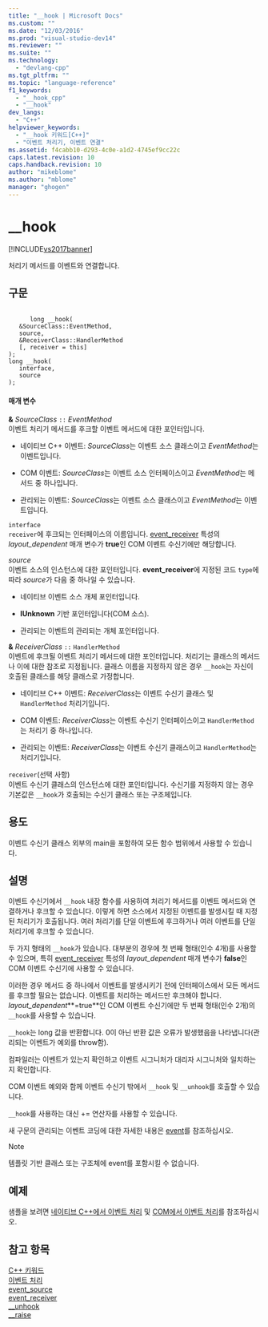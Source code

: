 ```yaml
---
title: "__hook | Microsoft Docs"
ms.custom: ""
ms.date: "12/03/2016"
ms.prod: "visual-studio-dev14"
ms.reviewer: ""
ms.suite: ""
ms.technology: 
  - "devlang-cpp"
ms.tgt_pltfrm: ""
ms.topic: "language-reference"
f1_keywords: 
  - "__hook_cpp"
  - "__hook"
dev_langs: 
  - "C++"
helpviewer_keywords: 
  - "__hook 키워드[C++]"
  - "이벤트 처리기, 이벤트 연결"
ms.assetid: f4cabb10-d293-4c0e-a1d2-4745ef9cc22c
caps.latest.revision: 10
caps.handback.revision: 10
author: "mikeblome"
ms.author: "mblome"
manager: "ghogen"
---
```

# __hook
[!INCLUDE[vs2017banner](../assembler/inline/includes/vs2017banner.md)]

처리기 메서드를 이벤트와 연결합니다.  
  
## 구문  
  
```  
  
      long __hook(  
   &SourceClass::EventMethod,  
   source,  
   &ReceiverClass::HandlerMethod  
   [, receiver = this]  
);  
long __hook(  
   interface,  
   source  
);  
```  
  
#### 매개 변수  
 **&** *SourceClass* `::` *EventMethod*  
 이벤트 처리기 메서드를 후크할 이벤트 메서드에 대한 포인터입니다.  
  
-   네이티브 C\+\+ 이벤트: *SourceClass*는 이벤트 소스 클래스이고 *EventMethod*는 이벤트입니다.  
  
-   COM 이벤트: *SourceClass*는 이벤트 소스 인터페이스이고 *EventMethod*는 메서드 중 하나입니다.  
  
-   관리되는 이벤트: *SourceClass*는 이벤트 소스 클래스이고 *EventMethod*는 이벤트입니다.  
  
 `interface`  
 `receiver`에 후크되는 인터페이스의 이름입니다. [event\_receiver](../windows/event-receiver.md) 특성의 *layout\_dependent* 매개 변수가 **true**인 COM 이벤트 수신기에만 해당합니다.  
  
 *source*  
 이벤트 소스의 인스턴스에 대한 포인터입니다.  **event\_receiver**에 지정된 코드 `type`에 따라 *source*가 다음 중 하나일 수 있습니다.  
  
-   네이티브 이벤트 소스 개체 포인터입니다.  
  
-   **IUnknown** 기반 포인터입니다\(COM 소스\).  
  
-   관리되는 이벤트의 관리되는 개체 포인터입니다.  
  
 **&** *ReceiverClass* `::` `HandlerMethod`  
 이벤트에 후크될 이벤트 처리기 메서드에 대한 포인터입니다.  처리기는 클래스의 메서드나 이에 대한 참조로 지정됩니다. 클래스 이름을 지정하지 않은 경우 `__hook`는 자신이 호출된 클래스를 해당 클래스로 가정합니다.  
  
-   네이티브 C\+\+ 이벤트: *ReceiverClass*는 이벤트 수신기 클래스 및 `HandlerMethod` 처리기입니다.  
  
-   COM 이벤트: *ReceiverClass*는 이벤트 수신기 인터페이스이고 `HandlerMethod`는 처리기 중 하나입니다.  
  
-   관리되는 이벤트: *ReceiverClass*는 이벤트 수신기 클래스이고 `HandlerMethod`는 처리기입니다.  
  
 `receiver`\(선택 사항\)  
 이벤트 수신기 클래스의 인스턴스에 대한 포인터입니다.  수신기를 지정하지 않는 경우 기본값은 `__hook`가 호출되는 수신기 클래스 또는 구조체입니다.  
  
## 용도  
 이벤트 수신기 클래스 외부의 main을 포함하여 모든 함수 범위에서 사용할 수 있습니다.  
  
## 설명  
 이벤트 수신기에서 `__hook` 내장 함수를 사용하여 처리기 메서드를 이벤트 메서드와 연결하거나 후크할 수 있습니다.  이렇게 하면 소스에서 지정된 이벤트를 발생시킬 때 지정된 처리기가 호출됩니다.  여러 처리기를 단일 이벤트에 후크하거나 여러 이벤트를 단일 처리기에 후크할 수 있습니다.  
  
 두 가지 형태의 `__hook`가 있습니다.  대부분의 경우에 첫 번째 형태\(인수 4개\)를 사용할 수 있으며, 특히 [event\_receiver](../windows/event-receiver.md) 특성의 *layout\_dependent* 매개 변수가 **false**인 COM 이벤트 수신기에 사용할 수 있습니다.  
  
 이러한 경우 메서드 중 하나에서 이벤트를 발생시키기 전에 인터페이스에서 모든 메서드를 후크할 필요는 없습니다. 이벤트를 처리하는 메서드만 후크해야 합니다.  *layout\_dependent***\=true**인 COM 이벤트 수신기에만 두 번째 형태\(인수 2개\)의 `__hook`를 사용할 수 있습니다.  
  
 `__hook`는 long 값을 반환합니다.  0이 아닌 반환 값은 오류가 발생했음을 나타냅니다\(관리되는 이벤트가 예외를 throw함\).  
  
 컴파일러는 이벤트가 있는지 확인하고 이벤트 시그니처가 대리자 시그니처와 일치하는지 확인합니다.  
  
 COM 이벤트 예외와 함께 이벤트 수신기 밖에서 `__hook` 및 `__unhook`를 호출할 수 있습니다.  
  
 `__hook`를 사용하는 대신 \+\= 연산자를 사용할 수 있습니다.  
  
 새 구문의 관리되는 이벤트 코딩에 대한 자세한 내용은 [event](../windows/event-cpp-component-extensions.md)를 참조하십시오.  
  
> [!NOTE]
>  템플릿 기반 클래스 또는 구조체에 event를 포함시킬 수 없습니다.  
  
## 예제  
 샘플을 보려면 [네이티브 C\+\+에서 이벤트 처리](../cpp/event-handling-in-native-cpp.md) 및 [COM에서 이벤트 처리](../cpp/event-handling-in-com.md)를 참조하십시오.  
  
## 참고 항목  
 [C\+\+ 키워드](../cpp/keywords-cpp.md)   
 [이벤트 처리](../cpp/event-handling.md)   
 [event\_source](../windows/event-source.md)   
 [event\_receiver](../windows/event-receiver.md)   
 [\_\_unhook](../cpp/unhook.md)   
 [\_\_raise](../cpp/raise.md)